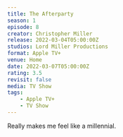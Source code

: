 ```yaml
---
title: The Afterparty
season: 1
episode: 8
creator: Christopher Miller
release: 2022-03-04T05:00:00Z
studios: Lord Miller Productions
format: Apple TV+
venue: Home
date: 2022-03-07T05:00:00Z
rating: 3.5
revisit: false
media: TV Show
tags:
    - Apple TV+
    - TV Show
---
```


Really makes me feel like a millennial.
